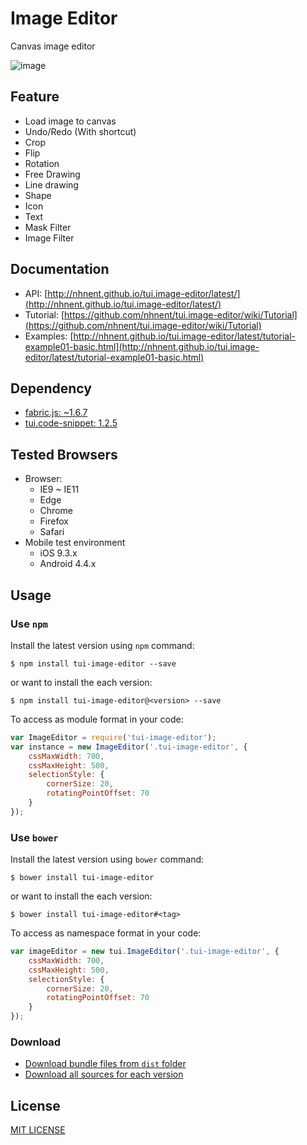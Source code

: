 # Image Editor
Canvas image editor

![image](https://cloud.githubusercontent.com/assets/26706716/26335518/84f041e2-3fa7-11e7-8892-155a95c6d5c3.png)

## Feature
* Load image to canvas
* Undo/Redo (With shortcut)
* Crop
* Flip
* Rotation
* Free Drawing
* Line drawing
* Shape
* Icon
* Text
* Mask Filter
* Image Filter

## Documentation
* API: [http://nhnent.github.io/tui.image-editor/latest/](http://nhnent.github.io/tui.image-editor/latest/)
* Tutorial: [https://github.com/nhnent/tui.image-editor/wiki/Tutorial](https://github.com/nhnent/tui.image-editor/wiki/Tutorial)
* Examples: [http://nhnent.github.io/tui.image-editor/latest/tutorial-example01-basic.html](http://nhnent.github.io/tui.image-editor/latest/tutorial-example01-basic.html)

## Dependency
* [fabric.js: ~1.6.7](https://github.com/kangax/fabric.js/releases/tag/v1.6.7)
* [tui.code-snippet: 1.2.5](https://github.com/nhnent/tui.code-snippet/releases/tag/v1.2.5)

## Tested Browsers
* Browser:
   * IE9 ~ IE11
   * Edge
   * Chrome
   * Firefox
   * Safari
* Mobile test environment
   * iOS 9.3.x
   * Android 4.4.x

## Usage
### Use `npm`

Install the latest version using `npm` command:

```
$ npm install tui-image-editor --save
```

or want to install the each version:

```
$ npm install tui-image-editor@<version> --save
```

To access as module format in your code:

```javascript
var ImageEditor = require('tui-image-editor');
var instance = new ImageEditor('.tui-image-editor', {
    cssMaxWidth: 700,
    cssMaxHeight: 500,
    selectionStyle: {
        cornerSize: 20,
        rotatingPointOffset: 70
    }
});
```

### Use `bower`
Install the latest version using `bower` command:

```
$ bower install tui-image-editor
```

or want to install the each version:

```
$ bower install tui-image-editor#<tag>
```

To access as namespace format in your code:

```javascript
var imageEditor = new tui.ImageEditor('.tui-image-editor', {
    cssMaxWidth: 700,
    cssMaxHeight: 500,
    selectionStyle: {
        cornerSize: 20,
        rotatingPointOffset: 70
    }
});
```

### Download
* [Download bundle files from `dist` folder](https://github.com/nhnent/tui.image-editor/tree/production/dist)
* [Download all sources for each version](https://github.com/nhnent/tui.image-editor/releases)

## License
[MIT LICENSE](https://github.com/nhnent/tui.image-editor/blob/master/LICENSE)
